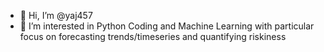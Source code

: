 - 👋 Hi, I’m @yaj457
- 👀 I’m interested in Python Coding and Machine Learning with particular focus on forecasting trends/timeseries and quantifying riskiness

<!---
yaj457/yaj457 is a ✨ special ✨ repository because its `README.md` (this file) appears on your GitHub profile.
You can click the Preview link to take a look at your changes.
--->
